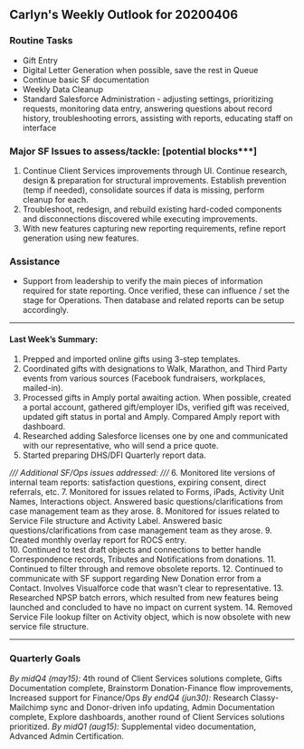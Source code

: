 ## Carlyn's Weekly Outlook for 20200406
### Routine Tasks
* Gift Entry
* Digital Letter Generation when possible, save the rest in Queue
* Continue basic SF documentation
* Weekly Data Cleanup
* Standard Salesforce Administration - adjusting settings, prioritizing requests, monitoring data entry, answering questions about record history, troubleshooting errors, assisting with reports, educating staff on interface

### Major SF Issues to assess/tackle: [potential blocks***]
1. Continue Client Services improvements through UI.  Continue research, design & preparation for structural improvements.  Establish prevention (temp if needed), consolidate sources if data is missing, perform cleanup for each.
2. Troubleshoot, redesign, and rebuild existing hard-coded components and disconnections discovered while executing improvements.
3. With new features capturing new reporting requirements, refine report generation using new features.

### Assistance
* Support from leadership to verify the main pieces of information required for state reporting.  Once verified, these can influence / set the stage for Operations.  Then database and related reports can be setup accordingly.

- - - -
#### Last Week’s Summary:
1. Prepped and imported online gifts using 3-step templates.  
2. Coordinated gifts with designations to Walk, Marathon, and Third Party events from various sources (Facebook fundraisers, workplaces, mailed-in).
3. Processed gifts in Amply portal awaiting action.  When possible, created a portal account, gathered gift/employer IDs, verified gift was received, updated gift status in portal and Amply.  Compared Amply report with dashboard.
4. Researched adding Salesforce licenses one by one and communicated with our representative, who will send a price quote. 
5. Started preparing DHS/DFI Quarterly report data.

*/// Additional SF/Ops issues addressed: ///*
6. Monitored lite versions of internal team reports: satisfaction questions, expiring consent, direct referrals, etc.
7. Monitored for issues related to Forms, iPads, Activity Unit Names, Interactions object.  Answered basic questions/clarifications from case management team as they arose.
8. Monitored for issues related to Service File structure and Activity Label.  Answered basic questions/clarifications from case management team as they arose.
9. Created monthly overlay report for ROCS entry.  
10. Continued to test draft objects and connections to better handle Correspondence records, Tributes and Notifications from donations.
11. Continued to filter through and remove obsolete reports.
12. Continued to communicate with SF support regarding New Donation error from a Contact. Involves Visualforce code that wasn’t clear to representative. 
13. Researched NPSP batch errors, which resulted from new features being launched and concluded to have no impact on current system. 
14. Removed Service File lookup filter on Activity object, which is now obsolete with new service file structure. 

- - - -
### Quarterly Goals
*By midQ4 (may15):* 4th round of Client Services solutions complete, Gifts Documentation complete, Brainstorm Donation-Finance flow improvements, Increased support for Finance/Ops
*By endQ4 (jun30):* Research Classy-Mailchimp sync and Donor-driven info updating, Admin Documentation complete, Explore dashboards, another round of Client Services solutions prioritized.
*By midQ1 (aug15):* Supplemental video documentation, Advanced Admin Certification.